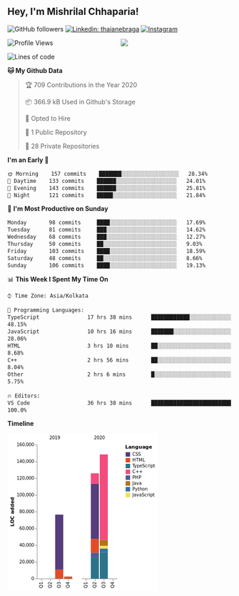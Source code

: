 <h2>Hey, I'm Mishrilal Chhaparia!</h2>

<!-- ![Mishrilal's github stats](https://github-readme-stats.vercel.app/api?username=mishrilal&theme=blue-green&show_icons=true&count_private=true) -->
![GitHub followers](https://img.shields.io/github/followers/mishrilal?color=181717&label=Follow%20%40mishrilal&logo=Github&style=for-the-badge)
[![Linkedin: thaianebraga](https://img.shields.io/badge/linkedin-%230077B5.svg?&style=for-the-badge&logo=linkedin&logoColor=white&link=https://www.linkedin.com/in/mishrilal-chhaparia-074969192/)](https://www.linkedin.com/in/mishrilal-chhaparia-074969192/)
[![Instagram](https://img.shields.io/badge/instagram-%23E4405F.svg?&style=for-the-badge&logo=instagram&logoColor=white&link=https://www.instagram.com/am_mishri/)](https://www.instagram.com/am_mishri/)


<img align='right' src="https://avatars1.githubusercontent.com/u/53535840?s=400&u=ccbf62c3091d7277d104d3666e4598207f27c197&v=4" width="250">

<!--START_SECTION:waka-->
![Profile Views](http://img.shields.io/badge/Profile%20Views-0-blue)

![Lines of code](https://img.shields.io/badge/From%20Hello%20World%20I%27ve%20Written-288619%20lines%20of%20code-blue)

**🐱 My Github Data** 

> 🏆 709 Contributions in the Year 2020
 > 
> 📦 366.9 kB Used in Github's Storage 
 > 
> 💼 Opted to Hire
 > 
> 📜 1 Public Repository 
 > 
> 🔑 28 Private Repositories 

**I'm an Early 🐤** 

```text
🌞 Morning    157 commits    ███████░░░░░░░░░░░░░░░░░░   28.34% 
🌆 Daytime    133 commits    ██████░░░░░░░░░░░░░░░░░░░   24.01% 
🌃 Evening    143 commits    ██████░░░░░░░░░░░░░░░░░░░   25.81% 
🌙 Night      121 commits    █████░░░░░░░░░░░░░░░░░░░░   21.84%

```
📅 **I'm Most Productive on Sunday** 

```text
Monday       98 commits     ████░░░░░░░░░░░░░░░░░░░░░   17.69% 
Tuesday      81 commits     ███░░░░░░░░░░░░░░░░░░░░░░   14.62% 
Wednesday    68 commits     ███░░░░░░░░░░░░░░░░░░░░░░   12.27% 
Thursday     50 commits     ██░░░░░░░░░░░░░░░░░░░░░░░   9.03% 
Friday       103 commits    ████░░░░░░░░░░░░░░░░░░░░░   18.59% 
Saturday     48 commits     ██░░░░░░░░░░░░░░░░░░░░░░░   8.66% 
Sunday       106 commits    ████░░░░░░░░░░░░░░░░░░░░░   19.13%

```


📊 **This Week I Spent My Time On** 

```text
⌚︎ Time Zone: Asia/Kolkata

💬 Programming Languages: 
TypeScript               17 hrs 38 mins      ████████████░░░░░░░░░░░░░   48.15% 
JavaScript               10 hrs 16 mins      ███████░░░░░░░░░░░░░░░░░░   28.06% 
HTML                     3 hrs 10 mins       ██░░░░░░░░░░░░░░░░░░░░░░░   8.68% 
C++                      2 hrs 56 mins       ██░░░░░░░░░░░░░░░░░░░░░░░   8.04% 
Other                    2 hrs 6 mins        █░░░░░░░░░░░░░░░░░░░░░░░░   5.75%

🔥 Editors: 
VS Code                  36 hrs 38 mins      █████████████████████████   100.0%

```

**Timeline**

![Chart not found](https://github.com/mishrilal/mishrilal/blob/master/charts/bar_graph.png) 


<!--END_SECTION:waka-->
